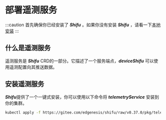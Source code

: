 # 部署遥测服务
:::caution
首先确保你已经安装了 ***Shifu*** 。如果你没有安装 ***Shifu*** ，请看一下[本地安装](../install/install-shifu-dev.md)
:::

## 什么是遥测服务

遥测服务是 ***Shifu*** CRD的一部分。它描述了一个服务端点，***deviceShifu*** 可以使用遥测配置向其推送数据。


## 安装遥测服务

***Shifu***提供了一个一键式安装，你可以使用以下命令将 ***telemetryService*** 安装到你的集群。

```bash
kubectl apply -f https://gitee.com/edgenesis/shifu/raw/v0.37.0/pkg/telemetryservice/install/telemetryservice_install.yaml
```